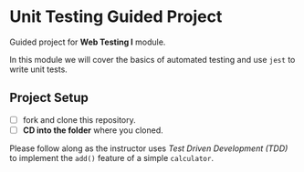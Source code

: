 # Unit Testing Guided Project

Guided project for **Web Testing I** module.

In this module we will cover the basics of automated testing and use `jest` to write unit tests.

## Project Setup

- [ ] fork and clone this repository.
- [ ] **CD into the folder** where you cloned.

Please follow along as the instructor uses _Test Driven Development (TDD)_ to implement the `add()` feature of a simple `calculator`.

